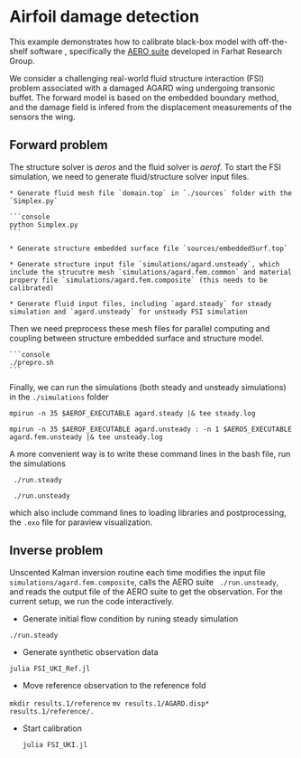 # Airfoil damage detection 

This example demonstrates how to calibrate black-box model with off-the-shelf software , specifically the [AERO suite](https://bitbucket.org/%7Bfe0b433b-144f-4d1b-affe-009d9d15c999%7D/) developed in Farhat Research Group.

We consider a challenging real-world fluid structure interaction (FSI) problem associated with a damaged AGARD wing undergoing transonic buffet. The forward model is based on the embedded boundary method, and the damage field is infered from the displacement measurements of the sensors the wing.


## Forward problem

The structure solver is *aeros* and the fluid solver is *aerof*. 
To start the FSI simulation, we need to generate fluid/structure solver input files. 

    * Generate fluid mesh file `domain.top` in `./sources` folder with the `Simplex.py` 

    ```console
    python Simplex.py
    ```
    
    * Generate structure embedded surface file `sources/embeddedSurf.top`
    
    * Generate structure input file `simulations/agard.unsteady`, which include the strucutre mesh `simulations/agard.fem.common` and material propery file `simulations/agard.fem.composite` (this needs to be calibrated)
    
    * Generate fluid input files, including `agard.steady` for steady simulation and `agard.unsteady` for unsteady FSI simulation
    
    
Then we need preprocess these mesh files for parallel computing and coupling between structure embedded surface and structure model.
    
    ```console
    ./prepro.sh
    ```
    
Finally, we can run the simulations (both steady and unsteady simulations) in the `./simulations` folder 

`mpirun -n 35 $AEROF_EXECUTABLE agard.steady |& tee steady.log`

`mpirun -n 35 $AEROF_EXECUTABLE agard.unsteady : -n 1 $AEROS_EXECUTABLE agard.fem.unsteady |& tee unsteady.log`

A more convenient way is to write these command lines in the bash file, run the simulations

` ./run.steady`

` ./run.unsteady`

which also include command lines to loading libraries and postprocessing, the `.exo` file for paraview visualization.


## Inverse problem

Unscented Kalman inversion routine each time modifies the input file `simulations/agard.fem.composite`, calls the AERO suite ` ./run.unsteady`, and reads the output file of the AERO suite to get the observation.
For the current setup, we run the code interactively.

 * Generate initial flow condition by runing steady simulation 
 
 `./run.steady`

 * Generate synthetic observation data
 
 `julia FSI_UKI_Ref.jl`
 
 * Move reference observation to the reference fold 
 
 `mkdir results.1/reference`
 `mv results.1/AGARD.disp* results.1/reference/.`

* Start calibration 

  `julia FSI_UKI.jl`